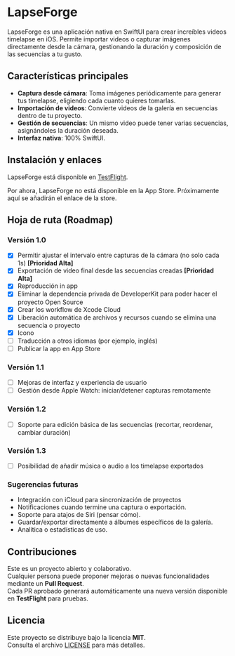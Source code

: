 # LapseForge

LapseForge es una aplicación nativa en SwiftUI para crear increíbles videos timelapse en iOS. Permite importar videos o capturar imágenes directamente desde la cámara, gestionando la duración y composición de las secuencias a tu gusto.

## Características principales

- **Captura desde cámara**: Toma imágenes periódicamente para generar tus timelapse, eligiendo cada cuanto quieres tomarlas.
- **Importación de videos**: Convierte videos de la galería en secuencias dentro de tu proyecto.
- **Gestión de secuencias**: Un mismo video puede tener varias secuencias, asignándoles la duración deseada.
- **Interfaz nativa**: 100% SwiftUI.

## Instalación y enlaces
LapseForge está disponible en [TestFlight](https://testflight.apple.com/join/d1d4GbyH "TestFlight").

Por ahora, LapseForge no está disponible en la App Store. Próximamente aquí se añadirán el enlace de la store.

## Hoja de ruta (Roadmap)

### Versión 1.0
- [X] Permitir ajustar el intervalo entre capturas de la cámara (no solo cada 1s) **[Prioridad Alta]**
- [X] Exportación de video final desde las secuencias creadas **[Prioridad Alta]**
- [X] Reproducción in app
- [X] Eliminar la dependencia privada de DeveloperKit para poder hacer el proyecto Open Source
- [X] Crear los workflow de Xcode Cloud
- [X] Liberación automática de archivos y recursos cuando se elimina una secuencia o proyecto
- [X] Icono
- [ ] Traducción a otros idiomas (por ejemplo, inglés)
- [ ] Publicar la app en App Store

### Versión 1.1
- [ ] Mejoras de interfaz y experiencia de usuario
- [ ] Gestión desde Apple Watch: iniciar/detener capturas remotamente

### Versión 1.2
- [ ] Soporte para edición básica de las secuencias (recortar, reordenar, cambiar duración)

### Versión 1.3
- [ ] Posibilidad de añadir música o audio a los timelapse exportados

### Sugerencias futuras
- Integración con iCloud para sincronización de proyectos
- Notificaciones cuando termine una captura o exportación.
- Soporte para atajos de Siri (pensar cómo).
- Guardar/exportar directamente a álbumes específicos de la galería.
- Analítica o estadísticas de uso.

## Contribuciones
Este es un proyecto abierto y colaborativo.  
Cualquier persona puede proponer mejoras o nuevas funcionalidades mediante un **Pull Request**.  
Cada PR aprobado generará automáticamente una nueva versión disponible en **TestFlight** para pruebas.

## Licencia
Este proyecto se distribuye bajo la licencia **MIT**.  
Consulta el archivo [LICENSE](./LICENSE) para más detalles.
